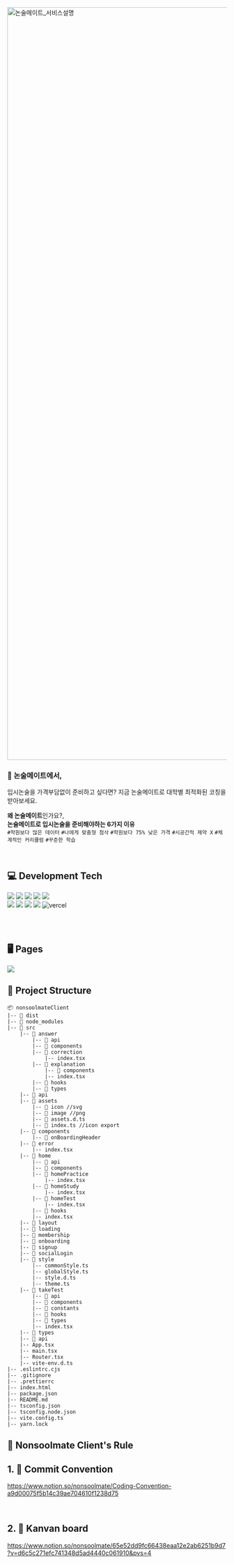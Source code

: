 <img width="1728" alt="논술메이트_서비스설명" src="https://github.com/nonsoolmate/NONSOOLMATE-CLIENT/assets/120544840/fcddc4f4-f155-49b4-a94e-1298003634ce" />

<br>

### 📝 **논술메이트**에서,

입시논술을 가격부담없이 준비하고 싶다면? 지금 논술메이트로 대학별 최적화된 코칭을 받아보세요.

**왜 논술메이트**인가요?, <br/>
**논술메이트로 입시논술을 준비해야하는 6가지 이유**<br/>
`#학원보다 많은 데이터` `#나에게 맞춤형 첨삭` `#학원보다 75% 낮은 가격` `#시공간적 제약 X` `#체계적인 커리큘럼` `#꾸준한 학습`

<br/> 


## 💻 Development Tech
![](https://img.shields.io/badge/react-61DAFB.svg?style=for-the-badge&logo=react&logoColor=white) <img src="https://img.shields.io/badge/reactquery-FF4154?style=for-the-badge&logo=reactquery&logoColor=white">
<img src="https://img.shields.io/badge/typescript-3178C6?style=for-the-badge&logo=typescript&logoColor=white"> <img src="https://img.shields.io/badge/yarn-2C8EBB?style=for-the-badge&logo=yarn&logoColor=white">
<img src="https://img.shields.io/badge/styledcomponents-DB7093?style=for-the-badge&logo=styledcomponents&logoColor=white"><br> <img src="https://img.shields.io/badge/prettier-F7B93E?style=for-the-badge&logo=prettier&logoColor=white">
<img src="https://img.shields.io/badge/eslint-4B32C3?style=for-the-badge&logo=eslint&logoColor=white"> <img src="https://img.shields.io/badge/stylelint-263238?style=for-the-badge&logo=stylelint&logoColor=white"> <img src="https://img.shields.io/badge/github-181717.svg?style=for-the-badge&logo=github&logoColor=white">
<img  alt="vercel" src="https://img.shields.io/badge/vercel-000000?style=for-the-badge&logo=vercel&logoColor=white">

<br>
<br>

## 🖥️ Pages

<img src="https://github.com/nonsoolmate/NONSOOLMATE-CLIENT/assets/121157847/4aba0cac-fe21-46c2-817c-9d2765438f27">

## 📂 Project Structure
~~~
📦 nonsoolmateClient
|-- 📁 dist
|-- 📁 node_modules
|-- 📁 src
	|-- 📁 answer 
		|-- 📁 api 
		|-- 📁 components
		|-- 📁 correction
			|-- index.tsx
		|-- 📁 explanation
			|-- 📁 components
			|-- index.tsx
		|-- 📁 hooks 
		|-- 📁 types
	|-- 📁 api 
	|-- 📁 assets
		|-- 📁 icon //svg
		|-- 📁 image //png
		|-- 📁 assets.d.ts
		|-- 📁 index.ts //icon export
	|-- 📁 components
		|-- 📁 onBoardingHeader
	|-- 📁 error
		|-- index.tsx
	|-- 📁 home
		|-- 📁 api 
		|-- 📁 components
		|-- 📁 homePractice
			|-- index.tsx
		|-- 📁 homeStudy
			|-- index.tsx
		|-- 📁 homeTest
			|-- index.tsx
		|-- 📁 hooks 
		|-- index.tsx 
	|-- 📁 layout 
	|-- 📁 loading 
	|-- 📁 membership 
	|-- 📁 onboarding 
	|-- 📁 signup 
	|-- 📁 socialLogin 
	|-- 📁 style
		|-- commonStyle.ts
		|-- globalStyle.ts
		|-- style.d.ts
		|-- theme.ts
	|-- 📁 takeTest 
		|-- 📁 api 
		|-- 📁 components
		|-- 📁 constants
		|-- 📁 hooks 
		|-- 📁 types
		|-- index.tsx
	|-- 📁 types 
	|-- 📁 api
	|-- App.tsx
	|-- main.tsx
	|-- Router.tsx
	|-- vite-env.d.ts
|-- .eslintrc.cjs
|-- .gitignore
|-- .prettierrc
|-- index.html
|-- package.json
|-- README.md
|-- tsconfig.json 
|-- tsconfig.node.json
|-- vite.config.ts
|-- yarn.lock
~~~

## 🔐 Nonsoolmate Client's Rule

## 1. 👻 Commit Convention
https://www.notion.so/nonsoolmate/Coding-Convention-a9d00075f5b14c39ae704610f1238d75

<br>

## 2. 🐤 Kanvan board
https://www.notion.so/nonsoolmate/65e52dd9fc66438eaa12e2ab6251b9d7?v=d6c5c271efc741348d5ad4440c061910&pvs=4

